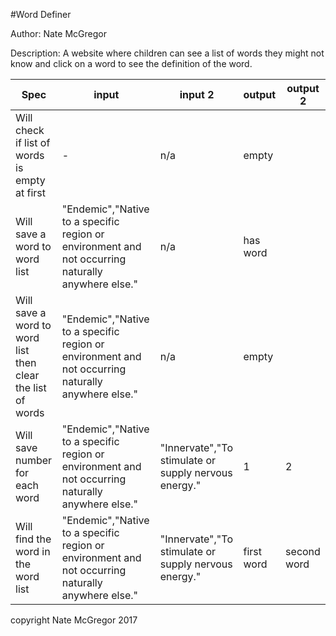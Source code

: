 #Word Definer

Author: Nate McGregor

Description: A website where children can see a list of words they might not know and click on a word to see the definition of the word.


| Spec                                                       | input                                                                                             | input 2                                              | output     | output 2    |
|------------------------------------------------------------|---------------------------------------------------------------------------------------------------|------------------------------------------------------|------------|-------------|
| Will check if list of words is empty at first              | -                                                                                                 | n/a                                                  | empty      |             |
| Will save a word to word list                              | "Endemic","Native to a specific region or environment and not occurring naturally anywhere else." | n/a                                                  | has word   |             |
| Will save a word to word list then clear the list of words | "Endemic","Native to a specific region or environment and not occurring naturally anywhere else." | n/a                                                  | empty      |             |
| Will save number for each word                             | "Endemic","Native to a specific region or environment and not occurring naturally anywhere else." | "Innervate","To stimulate or supply nervous energy." | 1          | 2           |
| Will find the word in the word list                        | "Endemic","Native to a specific region or environment and not occurring naturally anywhere else." | "Innervate","To stimulate or supply nervous energy." | first word | second word |


copyright Nate McGregor 2017
